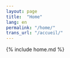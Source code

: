 ```yaml
---
layout: page
title:  "Home"
lang: en
permalink: "/home/"
trans_url: "/accueil/"
---
```

{% include home.md %}
